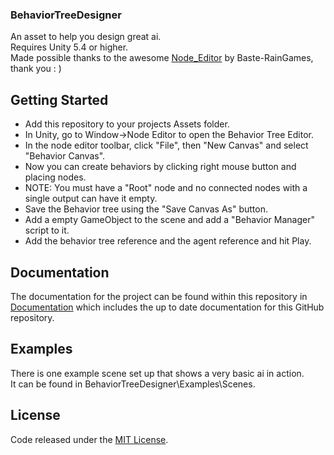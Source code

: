 ### BehaviorTreeDesigner
An asset to help you design great ai.  
Requires Unity 5.4 or higher.  
Made possible thanks to the awesome [Node_Editor](https://github.com/Baste-RainGames/Node_Editor) by Baste-RainGames, thank you : )

## Getting Started

* Add this repository to your projects Assets folder.
* In Unity, go to Window->Node Editor to open the Behavior Tree Editor.
* In the node editor toolbar, click "File", then "New Canvas" and select "Behavior Canvas".
* Now you can create behaviors by clicking right mouse button and placing nodes.
* NOTE: You must have a "Root" node and no connected nodes with a single output can have it empty.
* Save the Behavior tree using the "Save Canvas As" button.
* Add a empty GameObject to the scene and add a "Behavior Manager" script to it.
* Add the behavior tree reference and the agent reference and hit Play.

## Documentation

The documentation for the project can be found within this
repository in [Documentation](DOCUMENTATION.md) which includes the up to date
documentation for this GitHub repository.

## Examples

There is one example scene set up that shows a very basic ai in action.  
It can be found in BehaviorTreeDesigner\Examples\Scenes\.

## License

Code released under the [MIT License](LICENSE).

